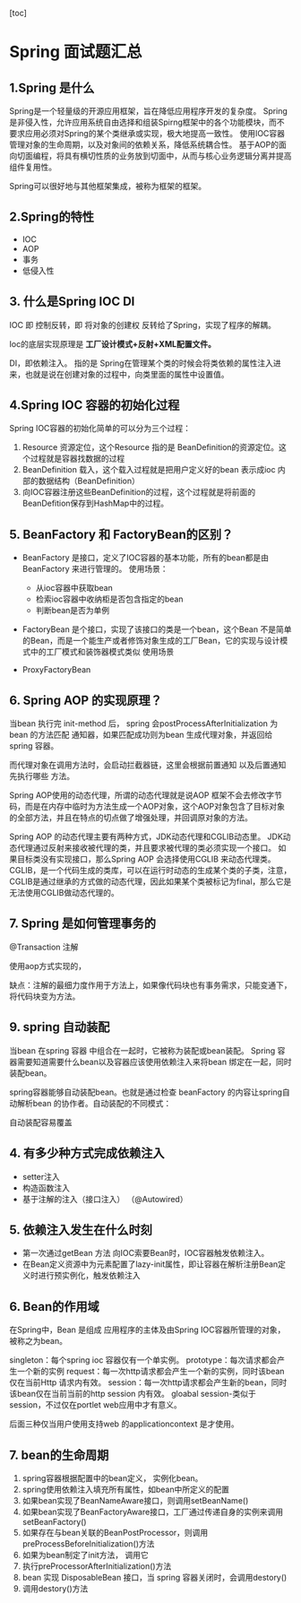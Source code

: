 [toc]


# Spring 面试题汇总

## 1.Spring 是什么
Spring是一个轻量级的开源应用框架，旨在降低应用程序开发的复杂度。
Spring是非侵入性，允许应用系统自由选择和组装Spirng框架中的各个功能模块，而不要求应用必须对Spring的某个类继承或实现，极大地提高一致性。
使用IOC容器管理对象的生命周期，以及对象间的依赖关系，降低系统耦合性。
基于AOP的面向切面编程，将具有横切性质的业务放到切面中，从而与核心业务逻辑分离并提高组件复用性。

Spring可以很好地与其他框架集成，被称为框架的框架。


## 2.Spring的特性
* IOC
* AOP
* 事务
* 低侵入性

## 3. 什么是Spring IOC DI
IOC 即 控制反转，即 将对象的创建权 反转给了Spring，实现了程序的解耦。

Ioc的底层实现原理是 **工厂设计模式+反射+XML配置文件。**


DI，即依赖注入。 指的是 Spring在管理某个类的时候会将类依赖的属性注入进来，也就是说在创建对象的过程中，向类里面的属性中设置值。


## 4.Spring IOC 容器的初始化过程
Spring IOC容器的初始化简单的可以分为三个过程：
1. Resource 资源定位，这个Resource 指的是 BeanDefinition的资源定位。这个过程就是容器找数据的过程
2. BeanDefinition 载入，这个载入过程就是把用户定义好的bean 表示成ioc 内部的数据结构（BeanDefinition）
3. 向IOC容器注册这些BeanDefinition的过程，这个过程就是将前面的BeanDefition保存到HashMap中的过程。



## 5. BeanFactory 和 FactoryBean的区别？
* BeanFactory 是接口，定义了IOC容器的基本功能，所有的bean都是由BeanFactory 来进行管理的。
使用场景：
  * 从ioc容器中获取bean
  * 检索ioc容器中收纳柜是否包含指定的bean
  * 判断bean是否为单例
  
* FactoryBean 是个接口，实现了该接口的类是一个bean，这个Bean 不是简单的Bean，而是一个能生产或者修饰对象生成的工厂Bean，它的实现与设计模式中的工厂模式和装饰器模式类似
使用场景
* ProxyFactoryBean

## 6. Spring AOP 的实现原理？
当bean 执行完 init-method 后， spring 会postProcessAfterInitialization 为bean 的方法匹配 通知器，如果匹配成功则为bean 生成代理对象，并返回给 spring 容器。


而代理对象在调用方法时，会启动拦截器链，这里会根据前置通知 以及后置通知先执行哪些 方法。


Spring AOP使用的动态代理，所谓的动态代理就是说AOP 框架不会去修改字节码，而是在内存中临时为方法生成一个AOP对象，这个AOP对象包含了目标对象的全部方法，并且在特点的切点做了增强处理，并回调原对象的方法。

Spring AOP 的动态代理主要有两种方式，JDK动态代理和CGLIB动态里。
JDK动态代理通过反射来接收被代理的类，并且要求被代理的类必须实现一个接口。
如果目标类没有实现接口，那么Spring AOP 会选择使用CGLIB 来动态代理类。 CGLIB，是一个代码生成的类库，可以在运行时动态的生成某个类的子类，注意，CGLIB是通过继承的方式做的动态代理，因此如果某个类被标记为final，那么它是无法使用CGLIB做动态代理的。


## 7. Spring 是如何管理事务的
@Transaction 注解

使用aop方式实现的，

缺点：注解的最细力度作用于方法上，如果像代码块也有事务需求，只能变通下，将代码块变为方法。


## 9. spring 自动装配
当bean 在spring 容器 中组合在一起时，它被称为装配或bean装配。 Spring 容器需要知道需要什么bean以及容器应该使用依赖注入来将bean 绑定在一起，同时装配bean。

spring容器能够自动装配bean。也就是通过检查 beanFactory 的内容让spring自动解析bean 的协作者。自动装配的不同模式：


自动装配容易覆盖



## 4. 有多少种方式完成依赖注入
* setter注入
* 构造函数注入
* 基于注解的注入（接口注入）
  （@Autowired）

## 5. 依赖注入发生在什么时刻
* 第一次通过getBean 方法 向IOC索要Bean时，IOC容器触发依赖注入。
* 在Bean定义资源中为元素配置了lazy-init属性，即让容器在解析注册Bean定义时进行预实例化，触发依赖注入


## 6. Bean的作用域
在Spring中，Bean 是组成 应用程序的主体及由Spring IOC容器所管理的对象，被称之为bean。 

singleton：每个spring ioc 容器仅有一个单实例。
prototype：每次请求都会产生一个新的实例
request：每一次http请求都会产生一个新的实例，同时该bean仅在当前Http 请求内有效。
session：每一次http请求都会产生新的bean，同时该bean仅在当前当前的http session 内有效。
gloabal session-类似于session，不过仅在portlet web应用中才有意义。

后面三种仅当用户使用支持web 的applicationcontext 是才使用。

## 7. bean的生命周期

1. spring容器根据配置中的bean定义， 实例化bean。
2. spring使用依赖注入填充所有属性，如bean中所定义的配置
3. 如果bean实现了BeanNameAware接口，则调用setBeanName()
4. 如果bean实现了BeanFactoryAware接口，工厂通过传递自身的实例来调用setBeanFactory()
5. 如果存在与bean关联的BeanPostProcessor，则调用preProcessBeforeInitialization()方法
6. 如果为bean制定了init方法， 调用它
7. 执行preProcessorAfterInitialization()方法
8. bean 实现 DisposableBean 接口，当 spring 容器关闭时，会调用destory()
9. 调用destory()方法

